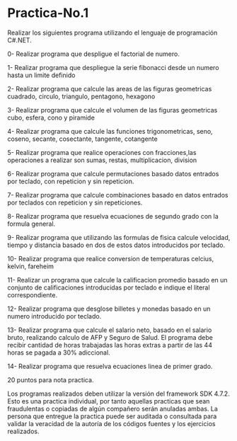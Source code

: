# Practica-No.1

Realizar los siguientes programa utilizando el lenguaje de programación C#.NET.

0- Realizar programa que despligue el factorial de numero.

1- Realizar programa que despliegue la serie fibonacci desde un numero hasta un limite definido

2- Realizar programa que calcule las areas de las figuras geometricas cuadrado, circulo, triangulo, pentagono, hexagono

3- Realizar programa que calcule el volumen de las figuras geometricas cubo, esfera, cono y piramide

4- Realizar programa que calcule las funciones trigonometricas, seno, coseno, secante, cosectante, tangente, cotangente

5- Realizar programa que realice operaciones con fracciones,las operaciones a realizar son sumas, restas, multiplicacion, division

6- Realizar programa que calcule permutaciones basado datos entrados por teclado, con repeticion y sin repeticion.

7- Realizar programa que calcule combinaciones basado en datos entrados por teclados con repeticion y sin repeticiones.

8- Realizar programa que resuelva ecuaciones de segundo grado con la formula general.

9- Realizar programa que utilizando las formulas de fisica calcule velocidad, tiempo y distancia basado en dos de estos datos introducidos por teclado.

10- Realizar programa que realice conversion de temperaturas celcius, kelvin, fareheim

11- Realizar un programa que calcule la calificacion promedio basado en un conjunto de calificaciones introducidas por teclado e indique el literal correspondiente.

12- Realizar programa que desglose billetes y monedas basado en un numero introducido por teclado.

13- Realizar programa que calcule el salario neto, basado en el salario bruto, realizando calculo de AFP y Seguro de Salud. El programa debe recibir cantidad de horas trabajadas
las horas extras a partir de las 44 horas se pagada a 30% adiccional.

14- Realizar programa que resuelva ecuaciones linea de primer grado.

20 puntos para nota practica.

Los programas realizados deben utilizar la versión del framework SDK 4.7.2.
Esto es una practica individual, por tanto aquellas practicas que sean fraudulentas o copiadas de algún compañero serán anuladas ambas.
La persona que entregue la practica puede ser auditada o consultada para validar la veracidad de la autoría de los códigos fuentes y los ejercicios realizados.
